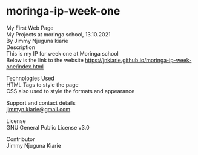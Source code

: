 # moringa-ip-week-one
My First Web Page  
My Projects at moringa school, 13.10.2021  
By Jimmy Njuguna kiarie  
Description  
This is my IP for week one at Moringa school  
Below is the link to the website
https://jnkiarie.github.io/moringa-ip-week-one/index.html

Technologies Used  
HTML Tags to style the page  
CSS also used to style the formats and appearance

Support and contact details  
jimmyn.kiarie@gmail.com

License  
GNU General Public License v3.0

Contributor  
Jimmy Njuguna Kiarie
